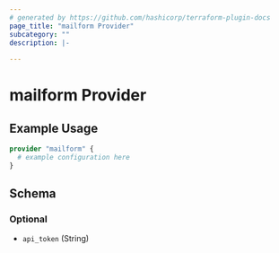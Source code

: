 ```yaml
---
# generated by https://github.com/hashicorp/terraform-plugin-docs
page_title: "mailform Provider"
subcategory: ""
description: |-
  
---
```


# mailform Provider



## Example Usage

```terraform
provider "mailform" {
  # example configuration here
}
```

<!-- schema generated by tfplugindocs -->
## Schema

### Optional

- `api_token` (String)
